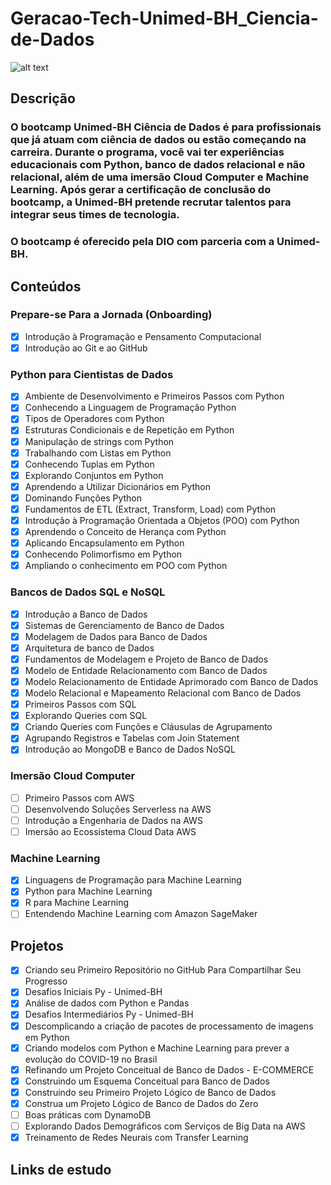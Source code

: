 # Geracao-Tech-Unimed-BH_Ciencia-de-Dados
![alt text](https://hermes.digitalinnovation.one/tracks/342f7392-a8b5-421f-bea9-d29f1fd8aae9.png)

## Descrição
### O bootcamp Unimed-BH Ciência de Dados é para profissionais que já atuam com ciência de dados ou estão começando na carreira. Durante o programa, você vai ter experiências educacionais com Python, banco de dados relacional e não relacional, além de uma imersão Cloud Computer e Machine Learning. Após gerar a certificação de conclusão do bootcamp, a Unimed-BH pretende recrutar talentos para integrar seus times de tecnologia.

### O bootcamp é oferecido pela DIO com parceria com a Unimed-BH.

## Conteúdos
### Prepare-se Para a Jornada (Onboarding)
- [X] Introdução à Programação e Pensamento Computacional
- [X] Introdução ao Git e ao GitHub
### Python para Cientistas de Dados
- [X] Ambiente de Desenvolvimento e Primeiros Passos com Python
- [X] Conhecendo a Linguagem de Programação Python
- [X] Tipos de Operadores com Python
- [X] Estruturas Condicionais e de Repetição em Python
- [X] Manipulação de strings com Python
- [X] Trabalhando com Listas em Python
- [X] Conhecendo Tuplas em Python
- [X] Explorando Conjuntos em Python
- [X] Aprendendo a Utilizar Dicionários em Python
- [X] Dominando Funções Python
- [X] Fundamentos de ETL (Extract, Transform, Load) com Python
- [X] Introdução à Programação Orientada a Objetos (POO) com Python
- [X] Aprendendo o Conceito de Herança com Python
- [X] Aplicando Encapsulamento em Python
- [X] Conhecendo Polimorfismo em Python
- [X] Ampliando o conhecimento em POO com Python
### Bancos de Dados SQL e NoSQL
- [X] Introdução a Banco de Dados
- [X] Sistemas de Gerenciamento de Banco de Dados
- [X] Modelagem de Dados para Banco de Dados
- [X] Arquitetura de banco de Dados
- [X] Fundamentos de Modelagem e Projeto de Banco de Dados
- [X] Modelo de Entidade Relacionamento com Banco de Dados
- [X] Modelo Relacionamento de Entidade Aprimorado com Banco de Dados
- [X] Modelo Relacional e Mapeamento Relacional com Banco de Dados
- [X] Primeiros Passos com SQL
- [X] Explorando Queries com SQL
- [X] Criando Queries com Funções e Cláusulas de Agrupamento
- [X] Agrupando Registros e Tabelas com Join Statement
- [X] Introdução ao MongoDB e Banco de Dados NoSQL
### Imersão Cloud Computer
- [ ] Primeiro Passos com AWS
- [ ] Desenvolvendo Soluções Serverless na AWS
- [ ] Introdução a Engenharia de Dados na AWS
- [ ] Imersão ao Ecossistema Cloud Data AWS
### Machine Learning
- [X] Linguagens de Programação para Machine Learning
- [X] Python para Machine Learning
- [X] R para Machine Learning
- [ ] Entendendo Machine Learning com Amazon SageMaker

## Projetos
- [X] Criando seu Primeiro Repositório no GitHub Para Compartilhar Seu Progresso
- [X] Desafios Iniciais Py - Unimed-BH
- [X] Análise de dados com Python e Pandas
- [X] Desafios Intermediários Py - Unimed-BH
- [X] Descomplicando a criação de pacotes de processamento de imagens em Python
- [X] Criando modelos com Python e Machine Learning para prever a evolução do COVID-19 no Brasil
- [X] Refinando um Projeto Conceitual de Banco de Dados - E-COMMERCE
- [X] Construindo um Esquema Conceitual para Banco de Dados
- [X] Construindo seu Primeiro Projeto Lógico de Banco de Dados
- [X] Construa um Projeto Lógico de Banco de Dados do Zero
- [ ] Boas práticas com DynamoDB
- [ ] Explorando Dados Demográficos com Serviços de Big Data na AWS
- [X] Treinamento de Redes Neurais com Transfer Learning

## Links de estudo
